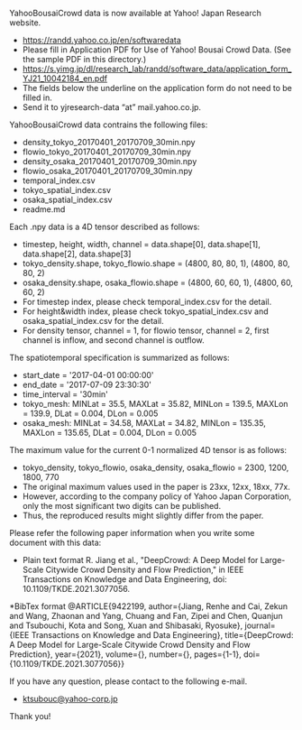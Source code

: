 YahooBousaiCrowd data is now available at Yahoo! Japan Research website.
* https://randd.yahoo.co.jp/en/softwaredata
* Please fill in Application PDF for Use of Yahoo! Bousai Crowd Data. (See the sample PDF in this directory.)
* https://s.yimg.jp/dl/research_lab/randd/software_data/application_form_YJ21_10042184_en.pdf
* The fields below the underline on the application form do not need to be filled in.
* Send it to yjresearch-data “at” mail.yahoo.co.jp.

YahooBousaiCrowd data contrains the following files:
* density_tokyo_20170401_20170709_30min.npy
* flowio_tokyo_20170401_20170709_30min.npy
* density_osaka_20170401_20170709_30min.npy
* flowio_osaka_20170401_20170709_30min.npy
* temporal_index.csv
* tokyo_spatial_index.csv
* osaka_spatial_index.csv
* readme.md

Each .npy data is a 4D tensor described as follows:
* timestep, height, width, channel = data.shape[0], data.shape[1], data.shape[2], data.shape[3]
* tokyo_density.shape, tokyo_flowio.shape = (4800, 80, 80, 1), (4800, 80, 80, 2)
* osaka_density.shape, osaka_flowio.shape = (4800, 60, 60, 1), (4800, 60, 60, 2)
* For timestep index, please check temporal_index.csv for the detail.
* For height&width index, please check tokyo_spatial_index.csv and osaka_spatial_index.csv for the detail.
* For density tensor, channel = 1, for flowio tensor, channel = 2, first channel is inflow, and second channel is outflow.

The spatiotemporal specification is summarized as follows:
* start_date = '2017-04-01 00:00:00'
* end_date = '2017-07-09 23:30:30'
* time_interval = '30min'
* tokyo_mesh: MINLat = 35.5, MAXLat = 35.82, MINLon = 139.5, MAXLon = 139.9, DLat = 0.004, DLon = 0.005 
* osaka_mesh: MINLat = 34.58, MAXLat = 34.82, MINLon = 135.35, MAXLon = 135.65, DLat = 0.004, DLon = 0.005

The maximum value for the current 0-1 normalized 4D tensor is as follows:
* tokyo_density, tokyo_flowio, osaka_density, osaka_flowio = 2300, 1200, 1800, 770
* The original maximum values used in the paper is 23xx, 12xx, 18xx, 77x. 
* However, according to the company policy of Yahoo Japan Corporation, only the most significant two digits can be published. 
* Thus, the reproduced results might slightly differ from the paper.


Please refer the following paper information when you write some document with this data:

* Plain text format
R. Jiang et al., "DeepCrowd: A Deep Model for Large-Scale Citywide Crowd Density and Flow Prediction," in IEEE Transactions on Knowledge and Data Engineering, doi: 10.1109/TKDE.2021.3077056.

*BibTex format
@ARTICLE{9422199,
  author={Jiang, Renhe and Cai, Zekun and Wang, Zhaonan and Yang, Chuang and Fan, Zipei and Chen, Quanjun and Tsubouchi, Kota and Song, Xuan and Shibasaki, Ryosuke},
  journal={IEEE Transactions on Knowledge and Data Engineering}, 
  title={DeepCrowd: A Deep Model for Large-Scale Citywide Crowd Density and Flow Prediction}, 
  year={2021},
  volume={},
  number={},
  pages={1-1},
  doi={10.1109/TKDE.2021.3077056}}


If you have any question, please contact to the following e-mail.
* ktsubouc@yahoo-corp.jp


Thank you!
